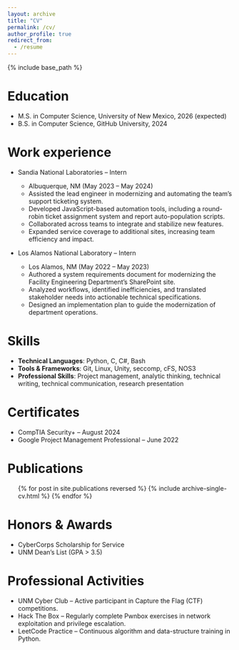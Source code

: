 ```yaml
---
layout: archive
title: "CV"
permalink: /cv/
author_profile: true
redirect_from:
  - /resume
---
```


{% include base_path %}

Education
======
* M.S. in Computer Science, University of New Mexico, 2026 (expected)
* B.S. in Computer Science, GitHub University, 2024

Work experience
======
* Sandia National Laboratories – Intern
  * Albuquerque, NM  (May 2023 – May 2024)
  * Assisted the lead engineer in modernizing and automating the team’s support ticketing system.
  * Developed JavaScript-based automation tools, including a round-robin ticket assignment system and report auto-population scripts.
  * Collaborated across teams to integrate and stabilize new features.
  * Expanded service coverage to additional sites, increasing team efficiency and impact.

* Los Alamos National Laboratory – Intern
  * Los Alamos, NM  (May 2022 – May 2023)
  * Authored a system requirements document for modernizing the Facility Engineering Department’s SharePoint site.
  * Analyzed workflows, identified inefficiencies, and translated stakeholder needs into actionable technical specifications.
  * Designed an implementation plan to guide the modernization of department operations.
  
Skills
======
* **Technical Languages**: Python, C, C#, Bash  
* **Tools & Frameworks**: Git, Linux, Unity, seccomp, cFS, NOS3  
* **Professional Skills**: Project management, analytic thinking, technical writing, technical communication, research presentation  

Certificates
======
* CompTIA Security+ – August 2024  
* Google Project Management Professional – June 2022

Publications
======
  <ul>{% for post in site.publications reversed %}
    {% include archive-single-cv.html %}
  {% endfor %}</ul>
  
<!-- Talks
======
  <ul>{% for post in site.talks reversed %}
    {% include archive-single-talk-cv.html  %}
  {% endfor %}</ul>
  
Teaching
======
  <ul>{% for post in site.teaching reversed %}
    {% include archive-single-cv.html %}
  {% endfor %}</ul> -->

Honors & Awards
======
* CyberCorps Scholarship for Service 
* UNM Dean’s List  (GPA > 3.5)
  
Professional Activities
======
* UNM Cyber Club – Active participant in Capture the Flag (CTF) competitions.  
* Hack The Box – Regularly complete Pwnbox exercises in network exploitation and privilege escalation.  
* LeetCode Practice – Continuous algorithm and data-structure training in Python.
